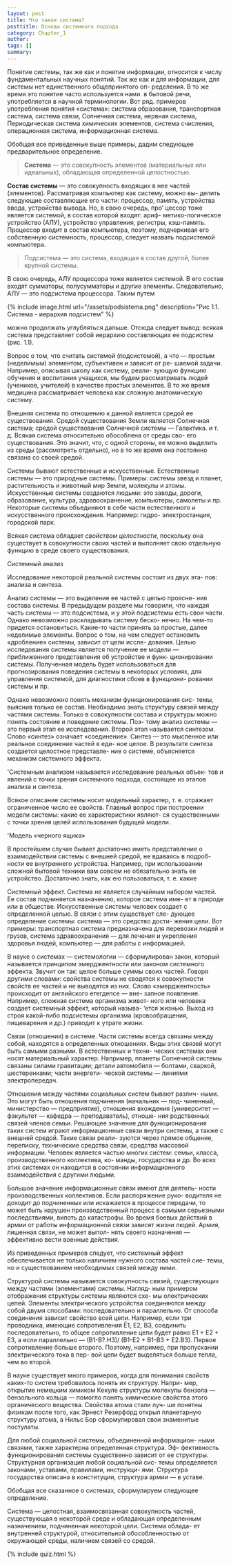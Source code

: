 ```yaml
---
layout: post
title: Что такое система?
posttitle: Основы системного подхода
category: Chapter_1
author: 
tags: []
summary: 
---
```

Понятие системы, так же как и понятие информации, относится к числу фундаментальных научных понятий. Так же как и для информации, для системы нет единственного общепринятого оп- ределения. В то же время это понятие часто используется нами. в бытовой речи, употребляется в научной терминологии. Вот ряд. примеров употребления понятия «система»: система образования, транспортная система, система связи, Солнечная система, нервная система, Периодическая система химических элементов, система счисления, операционная система, информационная система. 

Обобщая все приведенные выше примеры, дадим следующее предварительное определение. 

> <b>Система</b> — это совокупность элементов (материальных или идеальных), обладающая определенной целостностью.

<b>Состав системы</b> — это совокупность входящих в нее частей (элементов). Рассматривая компьютер как систему, можно вы- делить следующие составляющие его части: процессор, память, устройства ввода, устройства вывода. Но, в свою очередь, про’ цессор тоже является системой, в состав которой входят: ариф- метико-логическое устройство (АЛУ), устройство управления, регистры, кэш-память. Процессор входит в состав компьютера, поэтому, подчеркивая его собственную системность, процессор, следует назвать подсистемой компьютера. 

> Подсистема — это система, входящая в состав другой, более крупной системы. 

В свою очередь, АЛУ процессора тоже является системой. В его состав входят сумматоры, полусумматоры и другие элементы. Следовательно, АЛУ — это подсистема процессора. Таким путем

{% include image.html url="/assets/podsistema.png" description="Рис 1.1. Система - иерархия подсистем" %}

можно продолжать углубляться дальше. Отсюда следует вывод:
всякая система представляет собой иерархию составляющих
ее подсистем (рис. 1.1).

Вопрос о том, что считать системой (подсистемой), а что —
простым (неделимым) элементом, субъективен и зависит от ре-
шаемой задачи. Например, описывая школу как систему, реали-
зующую функцию обучения и воспитания учащихся, мы будем
рассматривать людей (учеников, учителей) в качестве простых
элементов. В то же время медицина рассматривает человека как
сложную анатомическую систему.

Внешняя система по отношению к данной является средой ее
существования. Средой существования Земли является Солнечная
система; средой существования Солнечной системы — Галактика.
и т. д. Всякая система относительно обособлена от среды сво-
его существования. Это значит, что, с одной стороны, ее можно
выделить из среды (рассмотреть отдельно), но в то же время она
постоянно связана со своей средой.

Системы бывают естественные и искусственные. Естественные
системы — это природные системы. Примеры: системы звезд
и планет, растительность и животный мир Земли, молекулы и
атомы. Искусственные системы создаются людьми: это заводы,
дороги, образование, культура, здравоохранение, компьютеры,
самолеты и пр. Некоторые системы объединяют в себе части
естественного и искусственного происхождения. Например: гидро-
электростанция, городской парк.

Всякая система обладает <i>свойством целостности</i>, поскольку
она существует в совокупности своих частей и выполняет свою
отдельную функцию в среде своего существования.

Системный анализ

Исследование некоторой реальной системы состоит из двух эта-
пов: анализа и синтеза.

Анализ системы — это выделение ее частей с целью проясне-
ния состава системы. В предыдущем разделе мы говорили, что
каждая часть системы — это подсистема, и у этой подсистемы
есть свои части. Однако невозможно раскладывать систему беско-
нечно. На чем-то придется остановиться. Какие-то части принять
за простые, далее неделимые элементы. Вопрос о том, на чем
следует остановить «дробление» системы, зависит от цели иссле-
дования. Целью исследования системы является получение ее
модели — приближенного представления об устройстве и функ-
ционировании системы. Полученная модель будет использоваться
для прогнозирования поведения системы в некоторых условиях,
для управления системой, для диагностики сбоев в функциони-
ровании системы и пр.

Однако невозможно понять механизм функционирования сис-
темы, выяснив только ее состав. Необходимо знать структуру
связей между частями системы. Только в совокупности состава
и структуры можно понять состояние и поведение системы. Поэ-
тому анализ системы — это первый этап ее исследования. Второй
этап называется синтезом. Слово «синтез» означает «соединение».
Синтез — это мысленное или реальное соединение частей в еди-
ное целое. В результате синтеза создается целостное представле-
ние о системе, объясняется механизм системного эффекта.

'Системным анализом называется исследование реальных объек-
тов и явлений с точки зрения системного подхода, состоящее
из этапов анализа и синтеза.

Всякое описание системы носит модельный характер, т. е.
отражает ограниченное число ее свойств. Главный вопрос при
построении модели системы: какие ее характеристики являют-
ся существенными с точки зрения целей использования будущей
модели.

'Модель «черного ящика»

В простейшем случае бывает достаточно иметь представление о
взаимодействии системы с внешней средой, не вдаваясь в подроб-
ности ее внутреннего устройства. Например, при использовании
сложной бытовой техники вам совсем не обязательно знать ее
устройство. Достаточно знать, как ею пользоваться, т. е. какие

Системный эффект. Система не является случайным набором
частей. Ее состав подчиняется назначению, которое система име-
ет в природе или в обществе. Искусственные системы человек
создает с определенной целью. В связи с этим существует сле-
дующее определение системы: система — это средство дости-
жения цели. Вот примеры: транспортная система предназначена
для перевозки людей и грузов, система здравоохранения — для
лечения и укрепления здоровья людей, компьютер — для работы
с информацией.

В науке о системах — системологии — сформулирован закон,
который называется принципом эмерджентности или законом
системного эффекта. Звучит он так: целое больше суммы своих
частей. Говоря другими словами: свойства системы не сводятся
к совокупности свойств ее частей и не выводятся из них. Слово
«эмерджентность» происходит от английского етегдепсе — вне-
запное появление. Например, сложная система организма живот-
ного или человека создает системный эффект, который называ-
‘ется жизнью. Выход из строя какой-либо подсистемы организма
(кровообращения, пищеварения и др.) приводит к утрате жизни.

Связи (отношения) в системе. Части системы всегда связаны
между собой, находятся в определенных отношениях. Виды этих
связей могут быть самыми разными. В естественных и техни-
ческих системах они носят материальный характер. Например,
планеты Солнечной системы связаны силами гравитации; детали
автомобиля — болтами, сваркой, шестеренками; части энергети-
ческой системы — линиями электропередач.

Отношения между частями социальных систем бывают различ-
ными. Это могут быть отношения подчинения (начальник — под-
чиненный, министерство — предприятие), отношения вхождения
(университет — факультет — кафедра — преподаватель), отноше-
ния родственных связей членов семьи. Решающее значение для
функционирования таких систем играют информационные связи
внутри системы, а также с внешней средой. Такие связи реали-
зуются через прямое общение, переписку, технические средства
связи, средства массовой информации. Человек является частью
многих систем: семьи, класса, производственного коллектива, ко-
манды, государства и др. Во всех этих системах он находится в
состоянии информационного взаимодействия с другими людьми.

Большое значение информационные связи имеют для деятель-
ности производственных коллективов. Если распоряжение руко-
водителя не доходит до подчиненных или искажается в процессе
передачи, то может быть нарушен производственный процесс в
самыми серьезными последствиями, вилоть до катастрофы. Во время боевых действий в армии от работы информационной связи
зависят жизни людей. Армия, лишенная связи, не может выпол-
нять своего назначения — эффективно вести военные действия.

Из приведенных примеров следует, что системный эффект
обеспечивается не только наличием нужного состава частей сие-
темы, но и существованием необходимых связей между ними.

Структурой системы называется совокупность связей,
существующих между частями (элементами) системы. Нагляд-
ным примером отображения структуры системы являются схе-
мы олектрических цепей. Элементы электрического устройства
соединяются между собой двумя способами: последовательно и
параллельно. От способа соединения зависит свойство всей цепи.
Например, если три проводника, имеющие сопротивления Ё1,
Е2, ВЗ, соединить последовательно, то общее сопротивление цепи
будет равно Е1 + Е2 + ЕЗ, а если параллельно — (В1-В?.НЗ)/
(В1-Е2 + В1-ВЗ + Е2.ВЗ). Первое сопротивление больше второго.
Поэтому, например, при пропускании электрического тока в пер-
вой цепи будет выделяться больше тепла, чем во второй.

В науке существует много примеров, когда для понимания
свойств каких-то систем требовалось понять их структуру. Напри-
мер, открытие немецким химиком Кекуле структуры молекулы
бензола — бензольного кольца — помогло понять химические
свойства этого органического вещества. Свойства атома стали луч-
ше понятны физикам после того, как Эрнест Резерфорд открыл
планетарную структуру атома, а Нильс Бор сформулировал свои
знаменитые постулаты.

Для любой социальной системы, объединенной информацион-
ными связями, также характерна определенная структура. Эф-
фективность функционирования системы существенно зависит от
ее структуры. Структурная организация любой социальной сис-
темы определяется законами, уставами, правилами, инструкци-
ями. Структура государства описана в конституции, структура
армии — в уставе.

Обобщая все сказанное о системах, сформулируем следующее
определение.

Система — целостная, взаимосвязанная совокупность частей,
существующая в некоторой среде и обладающая определенным
назначением, подчиненная некоторой цели. Система облада-
ет внутренней структурой, относительной обособленностью от
окружающей среды, наличием связей со средой.

{% include quiz.html %}
